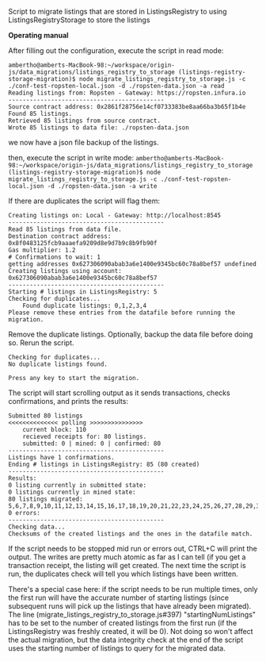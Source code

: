 Script to migrate listings that are stored in ListingsRegistry to using ListingsRegistryStorage to store the listings

**Operating manual**

After filling out the configuration, execute the script in read mode:
```
ambertho@amberts-MacBook-98:~/workspace/origin-js/data_migrations/listings_registry_to_storage (listings-registry-storage-migration)$ node migrate_listings_registry_to_storage.js -c ./conf-test-ropsten-local.json -d ./ropsten-data.json -a read
Reading listings from: Ropsten - Gateway: https://ropsten.infura.io
--------------------------------------------
Source contract address: 0x2861f28756e14cf0733383be8aa66ba3b65f1b4e
Found 85 listings.
Retrieved 85 listings from source contract.
Wrote 85 listings to data file: ./ropsten-data.json
```

we now have a json file backup of the listings.

then, execute the script in write mode:
`ambertho@amberts-MacBook-98:~/workspace/origin-js/data_migrations/listings_registry_to_storage (listings-registry-storage-migration)$ node migrate_listings_registry_to_storage.js -c ./conf-test-ropsten-local.json -d ./ropsten-data.json -a write`

If there are duplicates the script will flag them:

```
Creating listings on: Local - Gateway: http://localhost:8545
--------------------------------------------
Read 85 listings from data file.
Destination contract address: 0x8f0483125fcb9aaaefa9209d8e9d7b9c8b9fb90f
Gas multiplier: 1.2
# Confirmations to wait: 1
getting addresses 0x627306090abab3a6e1400e9345bc60c78a8bef57 undefined
Creating listings using account: 0x627306090abab3a6e1400e9345bc60c78a8bef57
--------------------------------------------
Starting # listings in ListingsRegistry: 5
Checking for duplicates...
    Found duplicate listings: 0,1,2,3,4
Please remove these entries from the datafile before running the migration.
```

Remove the duplicate listings. Optionally, backup the data file before doing so. Rerun the script.

```
Checking for duplicates...
No duplicate listings found.

Press any key to start the migration.
```
The script will start scrolling output as it sends transactions, checks confirmations, and prints the results:

```
Submitted 80 listings
<<<<<<<<<<<<<< polling >>>>>>>>>>>>>>>
    current block: 110
    recieved receipts for: 80 listings.
    submitted: 0 | mined: 0 | confirmed: 80
--------------------------------------------
Listings have 1 confirmations.
Ending # listings in ListingsRegistry: 85 (80 created)
--------------------------------------------
Results:
0 listing currently in submitted state: 
0 listings currently in mined state: 
80 listings migrated: 5,6,7,8,9,10,11,12,13,14,15,16,17,18,19,20,21,22,23,24,25,26,27,28,29,30,31,32,33,34,35,36,37,38,39,40,41,42,43,44,45,46,47,48,49,50,51,52,53,54,55,56,57,58,59,60,61,62,63,64,65,66,67,68,69,70,71,72,73,74,75,76,77,78,79,80,81,82,83,84
0 errors: 
--------------------------------------------
Checking data...
Checksums of the created listings and the ones in the datafile match.

```

If the script needs to be stopped mid run or errors out, CTRL+C will print the output. The writes are pretty much atomic as far as I can tell (if you get a transaction receipt, the listing will get created. The next time the script is run, the duplicates check will tell you which listings have been written.

There's a special case here: if the script needs to be run multiple times, only the first run will have the accurate number of starting listings (since subsequent runs will pick up the listings that have already been migrated). The line (migrate_listings_registry_to_storage.js#397) "startingNumListings" has to be set to the number of created listings from the first run (if the ListingsRegistry was freshly created, it will be 0). Not doing so won't affect the actual migration, but the data integrity check at the end of the script uses the starting number of listings to query for the migrated data.
